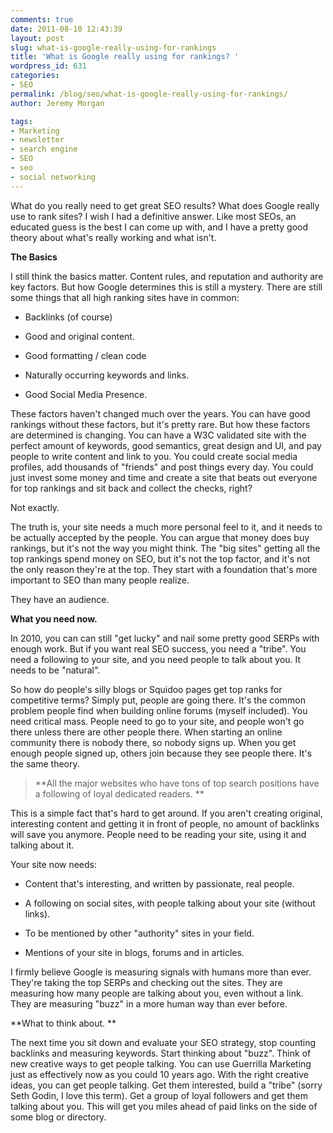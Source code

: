 ```yaml
---
comments: true
date: 2011-08-10 12:43:39
layout: post
slug: what-is-google-really-using-for-rankings
title: 'What is Google really using for rankings? '
wordpress_id: 631
categories:
- SEO
permalink: /blog/seo/what-is-google-really-using-for-rankings/
author: Jeremy Morgan

tags:
- Marketing
- newsletter
- search engine
- SEO
- seo
- social networking
---
```



What do you really need to get great SEO results? What does Google really use to rank sites? I wish I had a definitive answer. Like most SEOs, an educated guess is the best I can come up with, and I have a pretty good theory about what's really working and what isn't.

**The Basics**

I still think the basics matter. Content rules, and reputation and authority are key factors. But how Google determines this is still a mystery. There are still some things that all high ranking sites have in common:



	
  * Backlinks (of course)

	
  * Good and original content.

	
  * Good formatting / clean code

	
  * Naturally occurring keywords and links.

	
  * Good Social Media Presence.


These factors haven't changed much over the years. You can have good rankings without these factors, but it's pretty rare. But how these factors are determined is changing. You can have a W3C validated site with the perfect amount of keywords, good semantics, great design and UI, and pay people to write content and link to you. You could create social media profiles, add thousands of "friends" and post things every day. You could just invest some money and time and create a site that beats out everyone for top rankings and sit back and collect the checks, right?

Not exactly.

The truth is, your site needs a much more personal feel to it, and it needs to be actually accepted by the people. You can argue that money does buy rankings, but it's not the way you might think. The "big sites" getting all the top rankings spend money on SEO, but it's not the top factor, and it's not the only reason they're at the top. They start with a foundation that's more important to SEO than many people realize.

They have an audience.

**What you need now.**

In 2010, you can can still "get lucky" and nail some pretty good SERPs with enough work. But if you want real SEO success, you need a "tribe". You need a following to your site, and you need people to talk about you. It needs to be "natural".

So how do people's silly blogs or Squidoo pages get top ranks for competitive terms? Simply put, people are going there. It's the common problem people find when building online forums (myself included). You need critical mass. People need to go to your site, and people won't go there unless there are other people there. When starting an online community there is nobody there, so nobody signs up. When you get enough people signed up, others join because they see people there. It's the same theory.


> **All the major websites who have tons of top search positions have a following of loyal dedicated readers. **


This is a simple fact that's hard to get around. If you aren't creating original, interesting content and getting it in front of people, no amount of backlinks will save you anymore. People need to be reading your site, using it and talking about it.

Your site now needs:



	
  * Content that's interesting, and written by passionate, real people.

	
  * A following on social sites, with people talking about your site (without links).

	
  * To be mentioned by other "authority" sites in your field.

	
  * Mentions of your site in blogs, forums and in articles.


I firmly believe Google is measuring signals with humans more than ever. They're taking the top SERPs and checking out the sites. They are measuring how many people are talking about you, even without a link. They are measuring "buzz" in a more human way than ever before.

**What to think about. **

The next time you sit down and evaluate your SEO strategy, stop counting backlinks and measuring keywords. Start thinking about "buzz". Think of new creative ways to get people talking. You can use Guerrilla Marketing just as effectively now as you could 10 years ago. With the right creative ideas, you can get people talking. Get them interested, build a "tribe" (sorry Seth Godin, I love this term). Get a group of loyal followers and get them talking about you. This will get you miles ahead of paid links on the side of some blog or directory.
